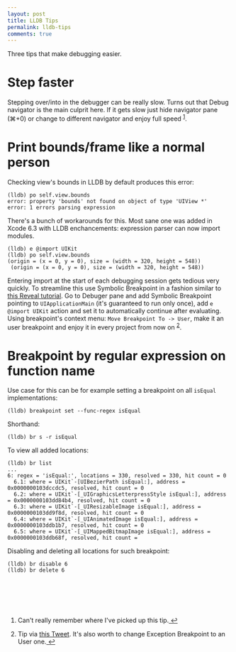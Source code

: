 ```yaml
---
layout: post
title: LLDB Tips
permalink: lldb-tips
comments: true
---
```


Three tips that make debugging easier.

# Step faster
Stepping over/into in the debugger can be really slow. Turns out that Debug navigator is the main culprit here. If it gets slow just hide navigator pane (⌘+0) or change to different navigator and enjoy full speed <sup id="fnref:1"><a href="#fn:1" rel="footnote">1</a></sup>.

# Print bounds/frame like a normal person
Checking view's bounds in LLDB by default produces this error:

```
(lldb) po self.view.bounds
error: property 'bounds' not found on object of type 'UIView *'
error: 1 errors parsing expression
```

There's a bunch of workarounds for this. Most sane one was added in Xcode 6.3 with LLDB enchancements: expression parser can now import modules.

```
(lldb) e @import UIKit
(lldb) po self.view.bounds
(origin = (x = 0, y = 0), size = (width = 320, height = 548))
 (origin = (x = 0, y = 0), size = (width = 320, height = 548))
 ```

Entering import at the start of each debugging session gets tedious very quickly. To streamline this use Symbolic Breakpoint in a fashion similar to [this Reveal tutorial](http://support.revealapp.com/kb/getting-started/integrating-reveal-load-reveal-without-changing-your-xcode-project). Go to Debuger pane and add Symbolic Breakpoint pointing to `UIApplicationMain` (it's guaranteed to run only once), add `e @import UIKit` action and set it to automatically continue after evaluating. Using breakpoint's context menu: `Move Breakpoint To -> User`, make it an user breakpoint and enjoy it in every project from now on <sup id="fnref:1"><a href="#fn:2" rel="footnote">2</a></sup>. 

# Breakpoint by regular expression on function name
Use case for this can be for example setting a breakpoint on all `isEqual` implementations:

```
(lldb) breakpoint set --func-regex isEqual
```

Shorthand:

```
(lldb) br s -r isEqual
```

To view all added locations:

```
(lldb) br list
...
6: regex = 'isEqual:', locations = 330, resolved = 330, hit count = 0
  6.1: where = UIKit`-[UIBezierPath isEqual:], address = 0x0000000103dccdc5, resolved, hit count = 0 
  6.2: where = UIKit`-[_UIGraphicsLetterpressStyle isEqual:], address = 0x0000000103dd84b4, resolved, hit count = 0 
  6.3: where = UIKit`-[_UIResizableImage isEqual:], address = 0x0000000103dd9f8d, resolved, hit count = 0 
  6.4: where = UIKit`-[_UIAnimatedImage isEqual:], address = 0x0000000103ddb1b7, resolved, hit count = 0 
  6.5: where = UIKit`-[_UIMappedBitmapImage isEqual:], address = 0x0000000103ddb68f, resolved, hit count = 
```

Disabling and deleting all locations for such breakpoint:

```
(lldb) br disable 6
(lldb) br delete 6
```

<br /><br />
---

<div class="footnotes"><ol>
    <li class="footnote" id="fn:1">
        <p>Can't really remember where I've picked up this tip.<a href="#fnref:1" title="return to article"> ↩</a><p>
    </li>
    <li class="footnote" id="fn:2">
        <p>Tip via <a href="https://twitter.com/oletterer/status/597705443910246400/">this Tweet</a>. It's also worth to change Exception Breakpoint to an User one.<a href="#fnref:2" title="return to article"> ↩</a><p>
    </li>    
</ol></div>
